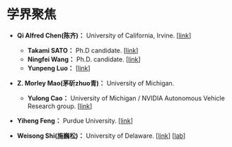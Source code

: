 # 学界聚焦

- **Qi Alfred Chen(陈齐)：** University of California, Irvine. [[link](https://www.ics.uci.edu/~alfchen/)]
  - **Takami SATO：** Ph.D candidate. [[link](https://tkm2261.github.io/)]
  - **Ningfei Wang：** Ph.D. candidate. [[link](http://me.ningfei.org/)]
  - **Yunpeng Luo：** [[link](https://scholar.google.com/citations?user=qfFd4igAAAAJ&hl=zh-CN)]
  
- **Z. Morley Mao(茅斫zhuo青)：** University of Michigan.
  - **Yulong Cao：** University of Michigan / NVIDIA Autonomous Vehicle Research group. [[link](https://scholar.google.com/citations?user=uclqBzgAAAAJ&hl=zh-CN)]
  
- **Yiheng Feng：** Purdue University. [[link](https://scholar.google.com/citations?hl=zh-CN&user=Ykk41g4AAAAJ&view_op=list_works&sortby=pubdate)]

- **Weisong Shi(施巍松)：** University of Delaware. [[link](https://scholar.google.com/citations?user=4rPcoCEAAAAJ&hl=en&oi=ao)] [[lab](https://www.thecarlab.org/team)]

  